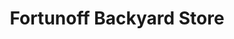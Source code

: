 ---
title: "Fortunoff Backyard Store"
url: /king-of-prussia/fortunoff-backyard-store/
shop: furniture
---